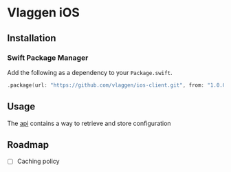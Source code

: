 # Vlaggen iOS

## Installation
### Swift Package Manager
Add the following as a dependency to your `Package.swift`.
```swift
.package(url: "https://github.com/vlaggen/ios-client.git", from: "1.0.0"),
```

## Usage
The [api](https://github.com/vlaggen/api) contains a way to retrieve and store configuration 

## Roadmap
- [ ] Caching policy
